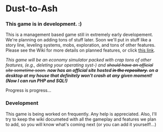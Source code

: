 # Dust-to-Ash
### This game is in development. :)

This is a management based game still in extremely early developement. We're planning on adding tons of stuff later. Soon we'll put in stuff like a story line, leveling systems, mobs, exploration, and tons of other features. Please see the Wiki for more details on planned features, or click [this link](https://github.com/Alixia-Org/Dust-to-Ash/wiki/Planned-Features).

_This game will be an economy simulator packed with crap tons of other features, (e.g., deleting your operating syst-) and ~~should have an official site sometime soon.~~ **now has an official site hosted ~~in the repository.~~ on a desktop at my house that definitely won't crash at any given moment! (Now I can run PHP and SQL!)**_

Progress is progress...

### Development

This game is being worked on frequently. Any help is appreciated. Also, I'll try to keep the wiki documeted with all the gameplay and features we plan to add, so you will know what's coming next (or you can add it yourself!...)
